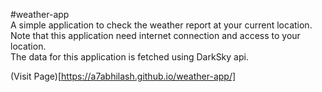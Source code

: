 ﻿#weather-app  
A simple application to check the weather report at your current location.  
Note that this application need internet connection and access to your location.  
The data for this application is fetched using DarkSky api.  

 (Visit Page)[https://a7abhilash.github.io/weather-app/]

